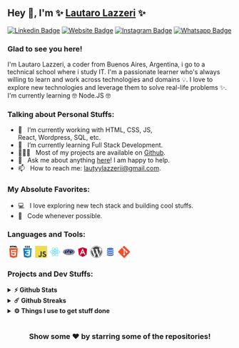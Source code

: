 ## Hey 👋, I'm ✨ [Lautaro Lazzeri](http://lautaro-lazzeri.tk) ✨

[![Linkedin Badge](https://img.shields.io/badge/-LinkedIn-0e76a8?style=flat-square&logo=Linkedin&logoColor=white)](https://www.linkedin.com/in/lautaro-lazzeri/)
[![Website Badge](https://img.shields.io/badge/Website-3b5998?style=flat-square&logo=google-chrome&logoColor=white)](http://lautaro-lazzeri.tk)
[![Instagram Badge](https://img.shields.io/badge/-Instagram-e4405f?style=flat-square&logo=Instagram&logoColor=white)](https://instagram.com/lautarolazzeri/)
[![Whatsapp Badge](https://img.shields.io/badge/Text%20Me-Whatsapp-brightgreen)](https://api.whatsapp.com/send?phone=541159333523)

### Glad to see you here! &nbsp;

I'm Lautaro Lazzeri, a coder from Buenos Aires, Argentina, i go to a technical school where i study IT. I'm a passionate learner who's always willing to learn and work across technologies and domains 💡. I love to explore new technologies and leverage them to solve real-life problems ✨. I'm currently learning 🤓 Node.JS 🤓

### Talking about Personal Stuffs:

- 🔭 &nbsp;  I’m currently working with HTML, CSS, JS, <br /> React, Wordpress, SQL, etc.
- 🚀 &nbsp; I’m currently learning Full Stack Development.
- 👨🏻‍💻 &nbsp; Most of my projects are available on [Github](https://github.com/lautarolazzeri).
- 💬 &nbsp; Ask me about anything [here](https://api.whatsapp.com/send?phone=541159333523)! I am happy to help.
- 📫 &nbsp; How to reach me: lautyylazzerii@gmail.com.

### My Absolute Favorites:

- 💻 &nbsp; I love exploring new tech stack and building cool stuffs.
- 📰 &nbsp; Code whenever possible.

### Languages and Tools:

<code><img height="27" src="https://raw.githubusercontent.com/github/explore/80688e429a7d4ef2fca1e82350fe8e3517d3494d/topics/html/html.png" alt="html"></code>
<code><img height="27" src="https://raw.githubusercontent.com/github/explore/80688e429a7d4ef2fca1e82350fe8e3517d3494d/topics/css/css.png" alt="css"></code>
<code><img height="27" src="https://raw.githubusercontent.com/github/explore/80688e429a7d4ef2fca1e82350fe8e3517d3494d/topics/javascript/javascript.png" alt="javascript"></code>
<code><img height="27" src="https://raw.githubusercontent.com/github/explore/80688e429a7d4ef2fca1e82350fe8e3517d3494d/topics/react/react.png" alt="react"></code>
<code><img height="27" src="https://raw.githubusercontent.com/github/explore/80688e429a7d4ef2fca1e82350fe8e3517d3494d/topics/php/php.png" alt="php"></code>
<code><img height="27" src="https://raw.githubusercontent.com/github/explore/80688e429a7d4ef2fca1e82350fe8e3517d3494d/topics/angular/angular.png" alt="angular"></code>
<code><img height="27" src="https://raw.githubusercontent.com/github/explore/80688e429a7d4ef2fca1e82350fe8e3517d3494d/topics/wordpress/wordpress.png" alt="wordpress"></code>
<code><img height="27" src="https://raw.githubusercontent.com/github/explore/80688e429a7d4ef2fca1e82350fe8e3517d3494d/topics/sql/sql.png" alt="sql"></code>
<code><img height="27" src="https://raw.githubusercontent.com/devicons/devicon/master/icons/git/git-original.svg" alt="git"></code>


### Projects and Dev Stuffs:

<details>	
  <summary><b>⚡ Github Stats</b></summary>

  <br />
  <img height="180em" src="https://github-readme-stats.vercel.app/api?username=lautarolazzeri&show_icons=true&hide_border=true&&count_private=true&include_all_commits=true" />
  <img height="180em" src="https://github-readme-stats.vercel.app/api/top-langs/?username=lautarolazzeri&exclude_repo=KNN-Image-Classification&show_icons=true&hide_border=true&layout=compact&langs_count=8"/>
</details>

<details>	
  <summary><b>☄️ Github Streaks</b></summary>

  <br />
  <img height="180em" src="https://github-readme-streak-stats.herokuapp.com/?user=lautarolazzeri&hide_border=true" />
</details>

<details>	
  <br />
  <summary><b>⚙️ Things I use to get stuff done</b></summary>
  	<ul>
  	    <li><b>OS:</b> Windows 10</li>
	    <li><b>Laptop: </b> Asus Tuf Gaming (i5)</li>
  	    <li><b>Browser: </b> Google Chrome</li>
	    <li><b>Code Editor:</b> VSCode - The best editor out there.</li>
	    <li><b>To Stay Updated:</b> Instagram, Google, Linkedin.</li>
	</ul>	
</details>

#

<div align="center">

### Show some ❤️ by starring some of the repositories!

</div>
